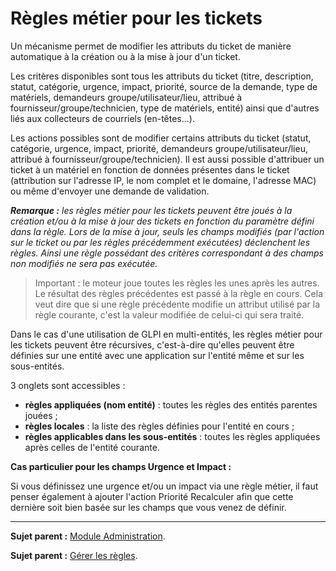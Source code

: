 Règles métier pour les tickets
==============================

Un mécanisme permet de modifier les attributs du ticket de manière automatique à la création ou à la mise à jour d'un ticket.


Les critères disponibles sont tous les attributs du ticket (titre, description, statut, catégorie, urgence, impact, priorité, source de la demande, type de matériels, demandeurs groupe/utilisateur/lieu, attribué à fournisseur/groupe/technicien, type de matériels, entité) ainsi que d'autres liés aux collecteurs de courriels (en-têtes...).

Les actions possibles sont de modifier certains attributs du ticket (statut, catégorie, urgence, impact, priorité, demandeurs groupe/utilisateur/lieu, attribué à fournisseur/groupe/technicien). Il
est aussi possible d'attribuer un ticket à un matériel en fonction de données présentes dans le ticket (attribution sur l'adresse IP, le nom complet et le domaine, l'adresse MAC) ou même d'envoyer une demande de validation.

***Remarque :** les règles métier pour les tickets peuvent être joués à la création et/ou à la mise à jour des tickets en fonction du paramètre défini dans la règle. Lors de la mise à jour, seuls les champs modifiés (par l'action sur le ticket ou par les règles précédemment exécutées) déclenchent les règles. Ainsi une règle possédant des critères correspondant à des champs non modifiés ne sera pas exécutée.*

>Important : le moteur joue toutes les règles les unes après les autres. 
>Le résultat des règles précédentes est passé à la règle en cours. Cela veut dire que si une règle précédente modifie un attribut utilisé par la règle courante, c'est la valeur modifiée de celui-ci qui sera traité.

Dans le cas d'une utilisation de GLPI en multi-entités, les règles métier pour les tickets peuvent être récursives, c'est-à-dire qu'elles peuvent être définies sur une entité avec une application sur l'entité même et sur les sous-entités. 

3 onglets sont accessibles :

- **règles appliquées (nom entité)** : toutes les règles des entités parentes jouées ;
- **règles locales** : la liste des règles définies pour l'entité en cours ;
- **règles applicables dans les sous-entités** : toutes les règles appliquées après celles de
l'entité courante.

**Cas particulier pour les champs Urgence et Impact :**

Si vous définissez une urgence et/ou un impact via une règle métier, il faut penser également à ajouter l'action Priorité Recalculer afin que cette dernière soit bien basée sur les champs que vous venez de définir.

---------
**Sujet parent :** [Module Administration](index.php?fr/07_Module_Administration/01_Module_Administration.md "Le module Administration permet d'administrer les utilisateurs, groupes, entités, profils, règles et dictionnaires et offre des outils de maintenance de l'application").

**Sujet parent :** [Gérer les règles](index.php?fr/07_Module_Administration/05_Règles/01_Gérer_les_règles.md "Gérer les règles").
